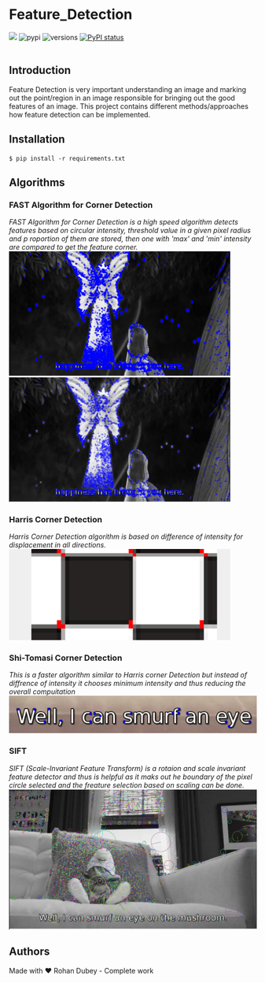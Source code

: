 # Feature_Detection
[![](https://img.shields.io/github/license/sourcerer-io/hall-of-fame.svg)](https://github.com/rohandubey/Feature_Detection/blob/master/LICENSE)
![pypi](https://img.shields.io/pypi/v/pybadges.svg)
![versions](https://img.shields.io/pypi/pyversions/pybadges.svg)
[![PyPI status](https://img.shields.io/pypi/status/trains-jupyter-plugin.svg)](https://pypi.python.org/pypi/trains-jupyter-plugin/) 
<br><br>
## Introduction
Feature Detection is very important understanding an image and marking out the point/region in an image responsible for bringing out the good features of an image. This project contains different methods/approaches how feature detection can be implemented.
## Installation
```
$ pip install -r requirements.txt
```
## Algorithms
### FAST Algorithm for Corner Detection
<i>FAST Algorithm for Corner Detection is a high speed algorithm detects features based on circular intensity, threshold value in a given pixel radius and p roportion of them are stored, then one with 'max' and 'min' intensity are compared to get the feature corner.</i>
<img src="fast2.png" width="450">
<img src="fast.png" width="450">
### Harris Corner Detection
<i>Harris Corner Detection algorithm is based on  difference of intensity for displacement in all directions. </i>
<img src="harris.png" width="450">
### Shi-Tomasi Corner Detection
<i>This is a faster algorithm similar to Harris corner Detection but instead of diffrence of intensity it chooses minimum intensity and thus reducing the overall compuitation</i> <br>
<img src="shi_tomasi.png">
### SIFT
<i> SIFT (Scale-Invariant Feature Transform) is a rotaion and scale invariant feature detector and thus is helpful as it maks out he boundary of the pixel circle selected and the freature selection based on scaling can be done.  </i>
<img src="sift.png" width="600">
## Authors
Made with ❤️ Rohan Dubey - Complete work
